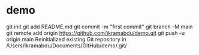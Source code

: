 # demo
git init
git add README.md
git commit -m "first commit"
git branch -M main
git remote add origin https://github.com/ikramabdu/demo.git
git push -u origin main
Reinitialized existing Git repository in /Users/ikramabdu/Documents/GitHub/demo/.git/
